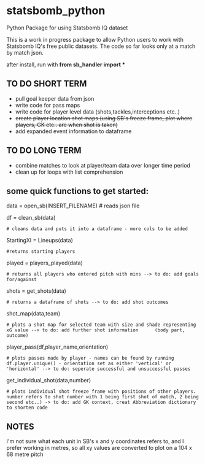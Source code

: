 # statsbomb_python
Python Package for using Statsbomb IQ dataset

This is a work in progress package to allow Python users to work with Statsbomb IQ's free public datasets. The code so far looks only at a match by match json.


after install, run with <b> from sb_handler import * </b>

## TO DO SHORT TERM ##
- pull goal keeper data from json
- write code for pass maps
- write code for player level data (shots,tackles,interceptions etc..)
- ~~create player location shot maps (using SB's freeze frame, plot where players, GK etc.. are when shot is taken)~~
- add expanded event information to dataframe


## TO DO LONG TERM ##
- combine matches to look at player/team data over longer time period
- clean up for loops with list comprehension

## some quick functions to get started: ##

data = open_sb(INSERT_FILENAME) 
    # reads json file

df = clean_sb(data)

    # cleans data and puts it into a dataframe - more cols to be added

StartingXI = Lineups(data)

    #returns starting players

played = players_played(data)

    # returns all players who entered pitch with mins --> to do: add goals for/against 

shots = get_shots(data)

    # returns a dataframe of shots --> to do: add shot outcomes

shot_map(data,team) 

    # plots a shot map for selected team with size and shade representing xG value --> to do: add further shot information      (body part, outcome)

player_pass(df,player_name,orientation) 

    # plots passes made by player - names can be found by running df.player.unique() - orientation set as either 'vertical' or    'horizontal' --> to do: seperate successful and unsuccessful passes

get_individual_shot(data,number) 

    # plots individual shot freeze frame with positions of other players. number refers to shot number with 1 being first shot of match, 2 being second etc..) -> to do: add GK context, creat Abbreviation dictionary to shorten code

## NOTES ##

I'm not sure what each unit in SB's x and y coordinates refers to, and I prefer working in metres, so all xy values are converted to plot on a 104 x 68 metre pitch
